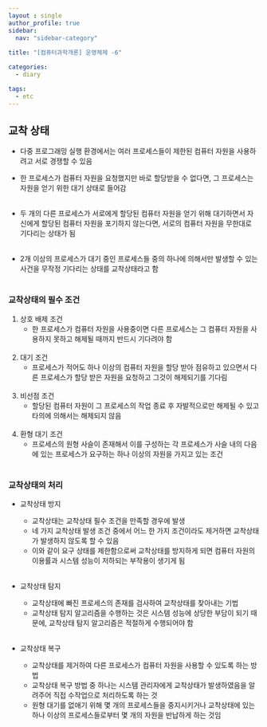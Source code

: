 ```yaml
---
layout : single
author_profile: true
sidebar: 
  nav: "sidebar-category"
  
title: "[컴퓨터과학개론] 운영체제 -6"

categories:
  - diary

tags:
  - etc
---
```


## 교착 상태
- 다중 프로그래밍 실행 환경에서는 여러 프로세스들이 제한된 컴퓨터 자원을 사용하려고 서로 경쟁할 수 있음<br>
- 한 프로세스가 컴퓨터 자원을 요청했지만 바로 할당받을 수 없다면, 그 프로세스는 자원을 얻기 위한 대기 상태로 들어감<br><br>

- 두 개의 다른 프로세스가 서로에게 할당된 컴퓨터 자원을 얻기 위해 대기하면서 자신에게 할당된 컴퓨터 자원을 포기하지 않는다면, 서로의 컴퓨터 자원을 무한대로 기다리는 상태가 됨<br><br>

- 2개 이상의 프로세스가 대기 중인 프로세스들 중의 하나에 의해서만 발생할 수 있는 사건을 무작정 기다리는 상태를 교착상태라고 함<br><br>

### 교착상태의 필수 조건
1. 상호 배제 조건<br>
	- 한 프로세스가 컴퓨터 자원을 사용중이면 다른 프로세스는 그 컴퓨터 자원을 사용하지 못하고 해제될 때까지 반드시 기다려야 함<br><br>
2. 대기 조건<br>
	- 프로세스가 적어도 하나 이상의 컴퓨터 자원을 할당 받아 점유하고 있으면서 다른 프로세스가 할당 받은 자원을 요청하고 그것이 해제되기를 기다림<br><br>
3. 비선점 조건<br>
	- 할당된 컴퓨터 자원이 그 프로세스의 작업 종료 후 자발적으로만 해제될 수 있고 타의에 의해서는 해제되지 않음<br><br>
4. 환형 대기 조건<br>
	- 프로세스의 원형 사슬이 존재해서 이를 구성하는 각 프로세스가 사슬 내의 다음에 있는 프로세스가 요구하는 하나 이상의 자원을 가지고 있는 조건<br><br>

### 교착상태의 처리
- 교착상태 방지<br>
	- 교착상태는 교착상태 필수 조건을 만족할 경우에 발생<br>
	- 네 가지 교착상태 발생 조건 중에서 어느 한 가지 조건이라도 제거하면 교착상태가 발생하지 않도록 할 수 있음<br>
	- 이와 같이 요구 상태를 제한함으로써 교착상태를 방지하게 되면 컴퓨터 자원의 이용률과 시스템 성능이 저하되는 부작용이 생기게 됨<br><br>

- 교착상태 탐지<br>
	- 교착상태에 빠진 프로세스의 존재를 검사하여 교착상태를 찾아내는 기법<br>
	- 교착상태 탐지 알고리즘을 수행하는 것은 시스템 성능에 상당한 부담이 되기 때문에, 교착상태 탐지 알고리즘은 적절하게 수행되어야 함<br><br>

- 교착상태 복구<br>
	- 교착상태를 제거하여 다른 프로세스가 컴퓨터 자원을 사용할 수 있도록 하는 방법<br>
	- 교착상태 복구 방법 중 하나는 시스템 관리자에게 교착상태가 발생하였음을 알려주어 직접 수작업으로 처리하도록 하는 것<br>
	- 원형 대기를 없애기 위해 몇 개의 프로세스들을 중지시키거나 교착상태에 있는 하나 이상의 프로세스들로부터 몇 개의 자원을 반납하게 하는 것임<br><br>
